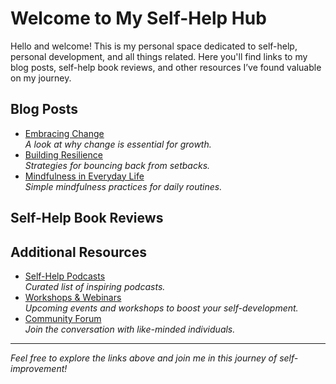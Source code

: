 # Welcome to My Self-Help Hub

Hello and welcome! This is my personal space dedicated to self-help, personal development, and all things related. Here you'll find links to my blog posts, self-help book reviews, and other resources I’ve found valuable on my journey.

## Blog Posts
- [Embracing Change](https://benkeane23.github.io/blog/embracing-change)  
  *A look at why change is essential for growth.*
- [Building Resilience](https://benkeane23.github.io/blog/building-resilience)  
  *Strategies for bouncing back from setbacks.*
- [Mindfulness in Everyday Life](https://benkeane23.github.io/blog/mindfulness-everyday)  
  *Simple mindfulness practices for daily routines.*

## Self-Help Book Reviews


## Additional Resources
- [Self-Help Podcasts](https://benkeane23.github.io/resources/podcasts)  
  *Curated list of inspiring podcasts.*
- [Workshops & Webinars](https://benkeane23.github.io/resources/workshops)  
  *Upcoming events and workshops to boost your self-development.*
- [Community Forum](https://benkeane23.github.io/community)  
  *Join the conversation with like-minded individuals.*

---

*Feel free to explore the links above and join me in this journey of self-improvement!*

